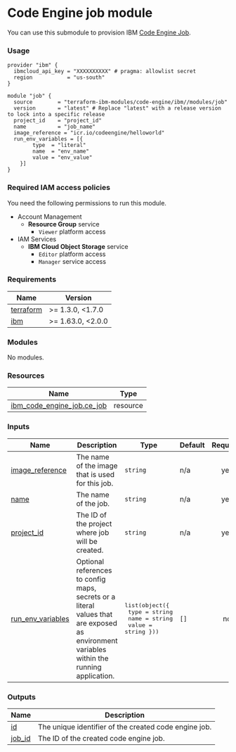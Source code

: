 # Code Engine job module

You can use this submodule to provision IBM [Code Engine Job](https://cloud.ibm.com/docs/codeengine?topic=codeengine-getting-started).


### Usage
```hcl
provider "ibm" {
  ibmcloud_api_key = "XXXXXXXXXX" # pragma: allowlist secret
  region           = "us-south"
}

module "job" {
  source        = "terraform-ibm-modules/code-engine/ibm//modules/job"
  version       = "latest" # Replace "latest" with a release version to lock into a specific release
  project_id    = "project_id"
  name          = "job_name"
  image_reference = "icr.io/codeengine/helloworld"
  run_env_variables = [{
        type  = "literal"
        name  = "env_name"
        value = "env_value"
    }]
}
```

### Required IAM access policies

You need the following permissions to run this module.

- Account Management
    - **Resource Group** service
        - `Viewer` platform access
- IAM Services
    - **IBM Cloud Object Storage** service
        - `Editor` platform access
        - `Manager` service access

<!-- BEGINNING OF PRE-COMMIT-TERRAFORM DOCS HOOK -->
### Requirements

| Name | Version |
|------|---------|
| <a name="requirement_terraform"></a> [terraform](#requirement\_terraform) | >= 1.3.0, <1.7.0 |
| <a name="requirement_ibm"></a> [ibm](#requirement\_ibm) | >= 1.63.0, <2.0.0 |

### Modules

No modules.

### Resources

| Name | Type |
|------|------|
| [ibm_code_engine_job.ce_job](https://registry.terraform.io/providers/ibm-cloud/ibm/latest/docs/resources/code_engine_job) | resource |

### Inputs

| Name | Description | Type | Default | Required |
|------|-------------|------|---------|:--------:|
| <a name="input_image_reference"></a> [image\_reference](#input\_image\_reference) | The name of the image that is used for this job. | `string` | n/a | yes |
| <a name="input_name"></a> [name](#input\_name) | The name of the job. | `string` | n/a | yes |
| <a name="input_project_id"></a> [project\_id](#input\_project\_id) | The ID of the project where job will be created. | `string` | n/a | yes |
| <a name="input_run_env_variables"></a> [run\_env\_variables](#input\_run\_env\_variables) | Optional references to config maps, secrets or a literal values that are exposed as environment variables within the running application. | <pre>list(object({<br>    type = string<br>    name = string<br>  value = string }))</pre> | `[]` | no |

### Outputs

| Name | Description |
|------|-------------|
| <a name="output_id"></a> [id](#output\_id) | The unique identifier of the created code engine job. |
| <a name="output_job_id"></a> [job\_id](#output\_job\_id) | The ID of the created code engine job. |
<!-- END OF PRE-COMMIT-TERRAFORM DOCS HOOK -->
